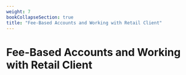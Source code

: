 ```yaml
---
weight: 7
bookCollapseSection: true
title: "Fee-Based Accounts and Working with Retail Client"
---
```


# Fee-Based Accounts and Working with Retail Client

